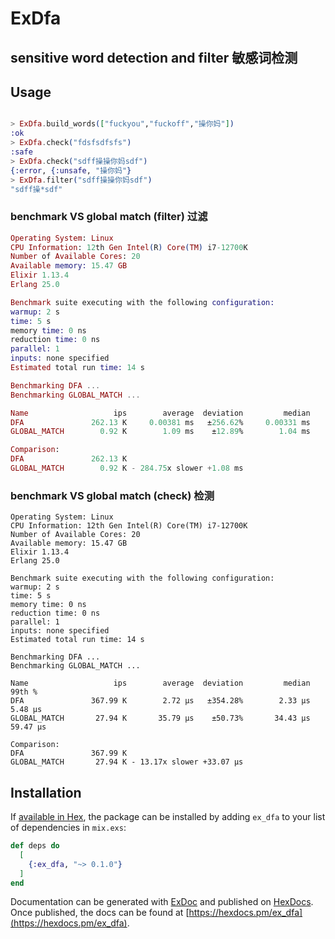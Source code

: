 # ExDfa

## sensitive word detection and filter 敏感词检测

## Usage

```elixir

> ExDfa.build_words(["fuckyou","fuckoff","操你妈"])  
:ok
> ExDfa.check("fdsfsdfsfs")
:safe
> ExDfa.check("sdff操操你妈sdf")
{:error, {:unsafe, "操你妈"}
> ExDfa.filter("sdff操操你妈sdf")
"sdff操*sdf"

```

### benchmark VS global match (filter) 过滤

```elixir
Operating System: Linux
CPU Information: 12th Gen Intel(R) Core(TM) i7-12700K
Number of Available Cores: 20
Available memory: 15.47 GB
Elixir 1.13.4
Erlang 25.0

Benchmark suite executing with the following configuration:
warmup: 2 s
time: 5 s
memory time: 0 ns
reduction time: 0 ns
parallel: 1
inputs: none specified
Estimated total run time: 14 s

Benchmarking DFA ...
Benchmarking GLOBAL_MATCH ...

Name                   ips        average  deviation         median         99th %
DFA               262.13 K     0.00381 ms   ±256.62%     0.00331 ms      0.0128 ms
GLOBAL_MATCH        0.92 K        1.09 ms    ±12.89%        1.04 ms        1.58 ms

Comparison: 
DFA               262.13 K
GLOBAL_MATCH        0.92 K - 284.75x slower +1.08 ms
```

### benchmark VS global match (check) 检测

```
Operating System: Linux
CPU Information: 12th Gen Intel(R) Core(TM) i7-12700K
Number of Available Cores: 20
Available memory: 15.47 GB
Elixir 1.13.4
Erlang 25.0

Benchmark suite executing with the following configuration:
warmup: 2 s
time: 5 s
memory time: 0 ns
reduction time: 0 ns
parallel: 1
inputs: none specified
Estimated total run time: 14 s

Benchmarking DFA ...
Benchmarking GLOBAL_MATCH ...

Name                   ips        average  deviation         median         99th %
DFA               367.99 K        2.72 μs   ±354.28%        2.33 μs        5.48 μs
GLOBAL_MATCH       27.94 K       35.79 μs    ±50.73%       34.43 μs       59.47 μs

Comparison: 
DFA               367.99 K
GLOBAL_MATCH       27.94 K - 13.17x slower +33.07 μs
```

## Installation

If [available in Hex](https://hex.pm/docs/publish), the package can be installed
by adding `ex_dfa` to your list of dependencies in `mix.exs`:

```elixir
def deps do
  [
    {:ex_dfa, "~> 0.1.0"}
  ]
end
```

Documentation can be generated with [ExDoc](https://github.com/elixir-lang/ex_doc)
and published on [HexDocs](https://hexdocs.pm). Once published, the docs can
be found at [https://hexdocs.pm/ex_dfa](https://hexdocs.pm/ex_dfa).
